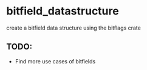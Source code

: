 # bitfield_datastructure
create a bitfield data structure using the bitflags crate

TODO: 
---

- Find more use cases of bitfields
